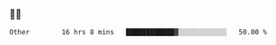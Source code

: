 ### 👨‍💻

<!--START_SECTION:waka-->

```text
Other        16 hrs 8 mins   ████████████▓░░░░░░░░░░░░   50.00 %
```

<!--END_SECTION:waka-->
